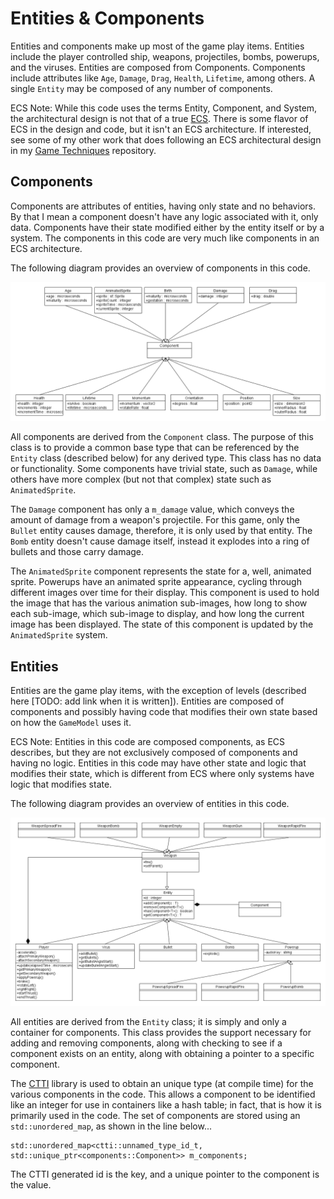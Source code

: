 # Entities & Components

Entities and components make up most of the game play items.  Entities include the player controlled ship, weapons, projectiles, bombs, powerups, and the viruses.  Entities are composed from Components.  Components include attributes like `Age`, `Damage`, `Drag`, `Health`, `Lifetime`, among others.  A single `Entity` may be composed of any number of components.

ECS Note: While this code uses the terms Entity, Component, and System, the architectural design is not that of a true [ECS](https://en.wikipedia.org/wiki/Entity_component_system).  There is some flavor of ECS in the design and code, but it isn't an ECS architecture.  If interested, see some of my other work that does following an ECS architectural design in my [Game Techniques](https://github.com/ProfPorkins/GameTech) repository.

## Components

Components are attributes of entities, having only state and no behaviors.  By that I mean a component doesn't have any logic associated with it, only data.  Components have their state modified either by the entity itself or by a system.  The components in this code are very much like components in an ECS architecture.

The following diagram provides an overview of components in this code.

![Components Diagram](https://github.com/ProfPorkins/Coronavirus-NanoForce/blob/trunk/docs/images/Components.png)

All components are derived from the `Component` class.  The purpose of this class is to provide a common base type that can be referenced by the `Entity` class (described below) for any derived type.  This class has no data or functionality.  Some components have trivial state, such as `Damage`, while others have more complex (but not that complex) state such as `AnimatedSprite`.

The `Damage` component has only a `m_damage` value, which conveys the amount of damage from a weapon's projectile.  For this game, only the `Bullet` entity causes damage, therefore, it is only used by that entity.  The `Bomb` entity doesn't cause damage itself, instead it explodes into a ring of bullets and those carry damage.

The `AnimatedSprite` component represents the state for a, well, animated sprite.  Powerups have an animated sprite appearance, cycling through different images over time for their display.  This component is used to hold the image that has the various animation sub-images, how long to show each sub-image, which sub-image to display, and how long the current image has been displayed.  The state of this component is updated by the `AnimatedSprite` system.

## Entities

Entities are the game play items, with the exception of levels (described here [TODO: add link when it is written]).  Entities are composed of components and possibly having code that modifies their own state based on how the `GameModel` uses it.

ECS Note: Entities in this code are composed components, as ECS describes, but they are not exclusively composed of components and having no logic.  Entities in this code may have other state and logic that modifies their state, which is different from ECS where only systems have logic that modifies state.

The following diagram provides an overview of entities in this code.

![Entities Diagram](https://github.com/ProfPorkins/Coronavirus-NanoForce/blob/trunk/docs/images/Entities.png)

All entities are derived from the `Entity` class; it is simply and only a container for components.  This class provides the support necessary for adding and removing components, along with checking to see if a component exists on an entity, along with obtaining a pointer to a specific component.

The [CTTI](https://github.com/Manu343726/ctti) library is used to obtain an unique type (at compile time) for the various components in the code.  This allows a component to be identified like an integer for use in containers like a hash table; in fact, that is how it is primarily used in the code.  The set of components are stored using an `std::unordered_map`, as shown in the line below...

    std::unordered_map<ctti::unnamed_type_id_t, std::unique_ptr<components::Component>> m_components;

The CTTI generated id is the key, and a unique pointer to the component is the value.

